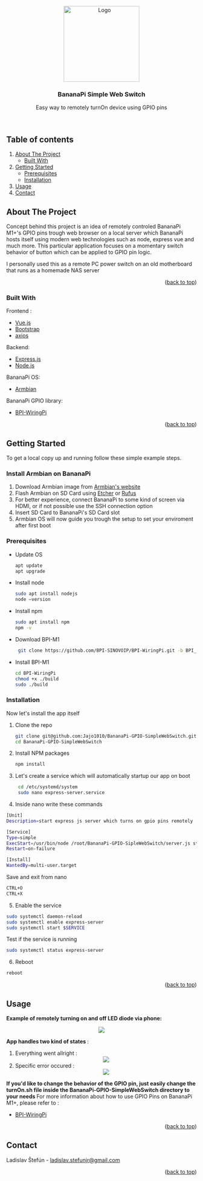 <div id="top"></div>
<!-- Template of README.mb inspired by https://github.com/othneildrew/Best-README-Template -->
<br />
<div align="center">
  <a href="https://github.com/Jajo1010/BananaPi-GPIO-SimpleWebSwitch">
    <img src="https://i.imgur.com/r5ZMXPT.png" alt="Logo" width="200" height="200">
  </a>

  <h3 align="center">BananaPi Simple Web Switch</h3>

  <p align="center">
    Easy way to remotely turnOn device using GPIO pins
    <br />
    <br />
    <br />
  </p>
</div>


## Table of contents
  <ol>
    <li>
      <a href="#about-the-project">About The Project</a>
      <ul>
        <li><a href="#built-with">Built With</a></li>
      </ul>
    </li>
    <li>
      <a href="#getting-started">Getting Started</a>
      <ul>
        <li><a href="#prerequisites">Prerequisites</a></li>
        <li><a href="#installation">Installation</a></li>
      </ul>
    </li>
    <li><a href="#usage">Usage</a></li>
    <li><a href="#contact">Contact</a></li>
  </ol>



<!-- ABOUT THE PROJECT -->
## About The Project

Concept behind this project is an idea of remotely controled BananaPi M1+'s GPIO pins trough web browser on a local server which BananaPi hosts itself using modern web technologies such as node, express vue and much more.
This particular application focuses on a momentary switch behavior of button which can be applied to GPIO pin logic.<br />

I personally used this as a remote PC power switch on an old motherboard that runs as a homemade NAS server

<p align="right">(<a href="#top">back to top</a>)</p>



### Built With

Frontend :
* [Vue.js](https://vuejs.org/)
* [Bootstrap](https://getbootstrap.com)
* [axios](https://axios-http.com/)

Backend:
* [Express.js](https://expressjs.com/)
* [Node.js](https://nodejs.org/)

BananaPi OS:
* [Armbian](https://www.armbian.com/)

BananaPi GPIO library:
* [BPI-WiringPi](https://github.com/BPI-SINOVOIP/BPI-WiringPi)

<p align="right">(<a href="#top">back to top</a>)</p>



<!-- GETTING STARTED -->
## Getting Started

To get a local copy up and running follow these simple example steps.

### <b>Install Armbian on BananaPi</b>
<ol>
  <li>
    Download Armbian image from <a href="https://www.armbian.com/bananapi/">Armbian's website</a>
  </li>
  <li>
    Flash Armbian on SD Card using <a href="https://www.balena.io/etcher/">Etcher</a> or <a href="https://rufus.ie/">Rufus</a>
  </li>
  <li>
    For better experience, connect BananaPi to some kind of screen via HDMI, or if not possible use the SSH connection option
  </li>
  <li>
    Insert SD Card to BananaPi's SD Card slot
  </li>
  <li>
    Armbian OS will now guide you trough the setup to set your enviroment after first boot
  </li>
</ol>

### Prerequisites
* Update OS
  ```sh
  apt update
  apt upgrade
  ```
* Install node
   ```sh
  sudo apt install nodejs
  node –version
  ```
* Install npm
  ```sh
  sudo apt install npm
  npm -v 
  ```
 * Download BPI-M1
   ```sh
    git clone https://github.com/BPI-SINOVOIP/BPI-WiringPi.git -b BPI_M1_M1Plus
   ```
 * Install BPI-M1
   ```sh
   cd BPI-WiringPi
   chmod +x ./build
   sudo ./build
   ```
### Installation

Now let's install the app itself

1. Clone the repo
   ```sh
   git clone git@github.com:Jajo1010/BananaPi-GPIO-SimpleWebSwitch.git
   cd BananaPi-GPIO-SimpleWebSwitch
   ```
2. Install NPM packages
   ```sh
   npm install
   ```
3. Let's create a service which will automatically startup our app on boot
   ```sh
    cd /etc/systemd/system
    sudo nano express-server.service
   ```
4. Inside nano write these commands
  ```sh
  [Unit]
  Description=start express js server which turns on gpio pins remotely

  [Service]
  Type=simple
  ExecStart=/usr/bin/node /root/BananaPi-GPIO-SipleWebSwitch/server.js start
  Restart=on-failure

  [Install]
  WantedBy=multi-user.target
  
  ```
  Save and exit from nano
  ```sh
  CTRL+O
  CTRL+X
  ```
5. Enable the service 
  ```sh
  sudo systemctl daemon-reload
  sudo systemctl enable express-server
  sudo systemctl start $SERVICE
  ```
 Test if the service is running
 ```sh
 sudo systemctl status express-server
 ```
 6. Reboot
  ```sh
  reboot
  ```
<p align="right">(<a href="#top">back to top</a>)</p>



<!-- USAGE EXAMPLES -->
## Usage

<b>Example of remotely turning on and off LED diode via phone:</b>
    <div align="center">
      <img src="https://media.giphy.com/media/qdo2ajwEFnd7Rw3jda/giphy.gif">
    </div>
    
<b>App handles two kind of states </b> :
<ol>
  <li>
    Everything went allright :
    <div align="center">
      <img src="https://media.giphy.com/media/v96dbIGqk3K63fhpFy/giphy.gif">
    </div>
  </li>
    <li>
    Specific error occured :
    <div align="center">
      <img src="https://media.giphy.com/media/VkixHJYItGMTZGfzUA/giphy.gif">
    </div>
  </li>
</ol>

<b>If you'd like to change the behavior of the GPIO pin, just easily change the turnOn.sh file inside the BananaPi-GPIO-SimpleWebSwitch
 directory to your needs </b> 
 For more information about how to use GPIO Pins on BananaPi M1+, please refer to : </b>
 * [BPI-WiringPi](https://github.com/BPI-SINOVOIP/BPI-WiringPi)


<p align="right">(<a href="#top">back to top</a>)</p>

<!-- CONTACT -->
## Contact

Ladislav Štefún - ladislav.stefunjr@gmail.com

<p align="right">(<a href="#top">back to top</a>)</p>

